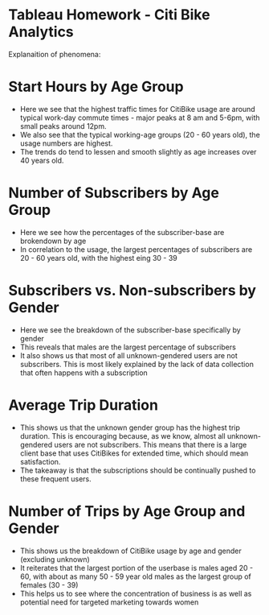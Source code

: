 # Tableau Homework - Citi Bike Analytics

Explanaition of phenomena:

# Start Hours by Age Group
* Here we see that the highest traffic times for CitiBike usage are around typical work-day commute times - major peaks at 8 am and 5-6pm, with small peaks around 12pm. 
* We also see that the typical working-age groups (20 - 60 years old), the usage numbers are highest.
* The trends do tend to lessen and smooth slightly as age increases over 40 years old.

# Number of Subscribers by Age Group
* Here we see how the percentages of the subscriber-base are brokendown by age
* In correlation to the usage, the largest percentages of subscribers are 20 - 60 years old, with the highest eing 30 - 39

# Subscribers vs. Non-subscribers by Gender
* Here we see the breakdown of the subscriber-base specifically by gender
* This reveals that males are the largest percentage of subscribers
* It also shows us that most of all unknown-gendered users are not subscribers. This is most likely explained by the lack of data collection that often happens with a subscription

# Average Trip Duration
* This shows us that the unknown gender group has the highest trip duration. This is encouraging because, as we know, almost all unknown-gendered users are not subscribers. This means that there is a large client base that uses CitiBikes for extended time, which should mean satisfaction. 
* The takeaway is that the subscriptions should be continually pushed to these frequent users.

# Number of Trips by Age Group and Gender
* This shows us the breakdown of CitiBike usage by age and gender (excluding unknown)
* It reiterates that the largest portion of the userbase is males aged 20 - 60, with about as many 50 - 59 year old males as the largest group of females (30 - 39)
* This helps us to see where the concentration of business is as well as potential need for targeted marketing towards women


